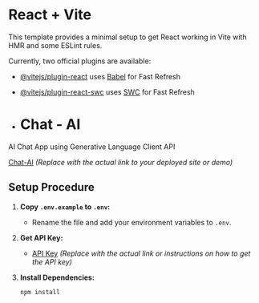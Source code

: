 # React + Vite

This template provides a minimal setup to get React working in Vite with HMR and some ESLint rules.

Currently, two official plugins are available:

- [@vitejs/plugin-react](https://github.com/vitejs/vite-plugin-react/blob/main/packages/plugin-react/README.md) uses [Babel](https://babeljs.io/) for Fast Refresh
- [@vitejs/plugin-react-swc](https://github.com/vitejs/vite-plugin-react-swc) uses [SWC](https://swc.rs/) for Fast Refresh

- # Chat - AI

AI Chat App using Generative Language Client API

[Chat-AI](https://Vinay-014.github.io/Interactive-Chatbot) *(Replace with the actual link to your deployed site or demo)*

## Setup Procedure

1. **Copy `.env.example` to `.env`:**
   - Rename the file and add your environment variables to `.env`.

2. **Get API Key:**
   - [API Key](https://aistudio.google.com/app/apikey) *(Replace with the actual link or instructions on how to get the API key)*

3. **Install Dependencies:**
   ```bash
   npm install

